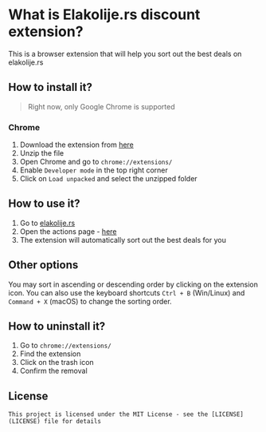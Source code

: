 # What is Elakolije.rs discount extension?

This is a browser extension that will help you sort out the best deals on elakolije.rs

## How to install it?

> Right now, only Google Chrome is supported

### Chrome

1. Download the extension from [here](https://github.com/TerrorSquad/elakolije-discount-chrome-extension)
2. Unzip the file
3. Open Chrome and go to `chrome://extensions/`
4. Enable `Developer mode` in the top right corner
5. Click on `Load unpacked` and select the unzipped folder

## How to use it?

1. Go to [elakolije.rs](https://elakolije.rs)
2. Open the actions page - [here](https://elakolije.rs/sve/akcija/akcije)
3. The extension will automatically sort out the best deals for you

## Other options

You may sort in ascending or descending order by clicking on the extension icon.
You can also use the keyboard shortcuts `Ctrl + B` (Win/Linux) and `Command + X` (macOS) to change the sorting order.

## How to uninstall it?

1. Go to `chrome://extensions/`
2. Find the extension
3. Click on the trash icon
4. Confirm the removal

## License

```
This project is licensed under the MIT License - see the [LICENSE](LICENSE) file for details
```
